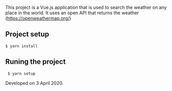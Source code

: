 This project is a Vue.js application that is used to search the weather on any place in the world.
It uses an open API that returns the weather (https://openweathermap.org/)

## Project setup
```
$ yarn install
```

## Runing the project
```
 $ yarn setup
```
Developed on 3 April 2020.
